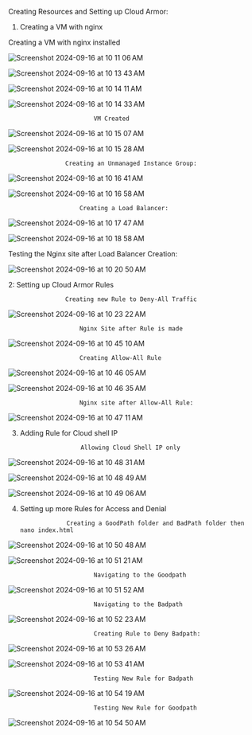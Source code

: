 Creating Resources and Setting up Cloud Armor:



1.  Creating a VM with nginx 

Creating a VM with nginx installed

![Screenshot 2024-09-16 at 10 11 06 AM](https://github.com/user-attachments/assets/354e9562-7488-4908-8d5e-dab1644c9a12)


![Screenshot 2024-09-16 at 10 13 43 AM](https://github.com/user-attachments/assets/93e66da4-bd98-48d0-a492-89c7039fdfbd)


![Screenshot 2024-09-16 at 10 14 11 AM](https://github.com/user-attachments/assets/c58c8f19-92a3-4d6d-ab13-06a7b71bdf92)


![Screenshot 2024-09-16 at 10 14 33 AM](https://github.com/user-attachments/assets/da15ae07-4cf2-4beb-92ff-c1d641f4bbdf)

							VM Created

![Screenshot 2024-09-16 at 10 15 07 AM](https://github.com/user-attachments/assets/44046065-fcfc-46f3-94f3-67220fee28ae)

![Screenshot 2024-09-16 at 10 15 28 AM](https://github.com/user-attachments/assets/fb2e5e65-3707-4abd-8815-a215c1332c90)

					Creating an Unmanaged Instance Group:

![Screenshot 2024-09-16 at 10 16 41 AM](https://github.com/user-attachments/assets/47d4ffaa-7225-4657-94c9-d1bf2213982c)

![Screenshot 2024-09-16 at 10 16 58 AM](https://github.com/user-attachments/assets/aa24b915-c3c9-4c72-8bc7-4f40691b7f17)

						Creating a Load Balancer:

![Screenshot 2024-09-16 at 10 17 47 AM](https://github.com/user-attachments/assets/e7c8dbff-7fba-4c8f-a311-a3796112c239)

![Screenshot 2024-09-16 at 10 18 58 AM](https://github.com/user-attachments/assets/58e7a0bd-c440-4aa6-b4bf-0349b9fb0f80)

Testing the Nginx site after Load Balancer Creation:

![Screenshot 2024-09-16 at 10 20 50 AM](https://github.com/user-attachments/assets/72cf5aff-f7e2-4f11-a37d-20cc125a678b)


2: Setting up Cloud Armor Rules

					Creating new Rule to Deny-All Traffic

![Screenshot 2024-09-16 at 10 23 22 AM](https://github.com/user-attachments/assets/b7bb8306-fbd1-48d9-b9ef-af8be34f051f)

						Nginx Site after Rule is made

![Screenshot 2024-09-16 at 10 45 10 AM](https://github.com/user-attachments/assets/062ee42d-3129-464f-8a4c-6460637927df)

						Creating Allow-All Rule

![Screenshot 2024-09-16 at 10 46 05 AM](https://github.com/user-attachments/assets/41d0b877-1917-427f-9829-baade806e5b7)

![Screenshot 2024-09-16 at 10 46 35 AM](https://github.com/user-attachments/assets/e0afa04b-8732-42a1-8af4-6769aec35877)

						Nginx site after Allow-All Rule:

![Screenshot 2024-09-16 at 10 47 11 AM](https://github.com/user-attachments/assets/10ca9567-bb33-4d27-abd7-84c0ccabe0de)


3. Adding Rule for Cloud shell IP

						Allowing Cloud Shell IP only

![Screenshot 2024-09-16 at 10 48 31 AM](https://github.com/user-attachments/assets/ea6e6220-bf09-4b1a-a465-57d535efa9d4)

![Screenshot 2024-09-16 at 10 48 49 AM](https://github.com/user-attachments/assets/508191bf-04e1-49d4-9641-dd7211499dff)

![Screenshot 2024-09-16 at 10 49 06 AM](https://github.com/user-attachments/assets/c0164400-fa4d-477e-ab72-19107fcea08a)

4. Setting up more Rules for Access and Denial

					Creating a GoodPath folder and BadPath folder then nano index.html

![Screenshot 2024-09-16 at 10 50 48 AM](https://github.com/user-attachments/assets/cbecf9f6-c6f3-4471-886b-412a78c29207)

![Screenshot 2024-09-16 at 10 51 21 AM](https://github.com/user-attachments/assets/690a5fbf-3f91-44bb-9e41-3ac56bebd416)

							Navigating to the Goodpath

![Screenshot 2024-09-16 at 10 51 52 AM](https://github.com/user-attachments/assets/295fc5e7-0907-4f2e-bf3d-83d96ca57a4f)

							Navigating to the Badpath

![Screenshot 2024-09-16 at 10 52 23 AM](https://github.com/user-attachments/assets/46169942-15ea-4de6-84f2-012417bb5a91)


							Creating Rule to Deny Badpath:

![Screenshot 2024-09-16 at 10 53 26 AM](https://github.com/user-attachments/assets/09ae90ae-a254-4b0e-8b6a-764ce24536d6)

![Screenshot 2024-09-16 at 10 53 41 AM](https://github.com/user-attachments/assets/ac891319-dcbf-42b5-b5a9-60f0e6fbe7c9)

							Testing New Rule for Badpath

![Screenshot 2024-09-16 at 10 54 19 AM](https://github.com/user-attachments/assets/b73aa5be-60e5-4eea-9477-f73a8b6eb1bd)

							Testing New Rule for Goodpath

![Screenshot 2024-09-16 at 10 54 50 AM](https://github.com/user-attachments/assets/ab264f6c-84da-4450-b58c-f97613bde038)








